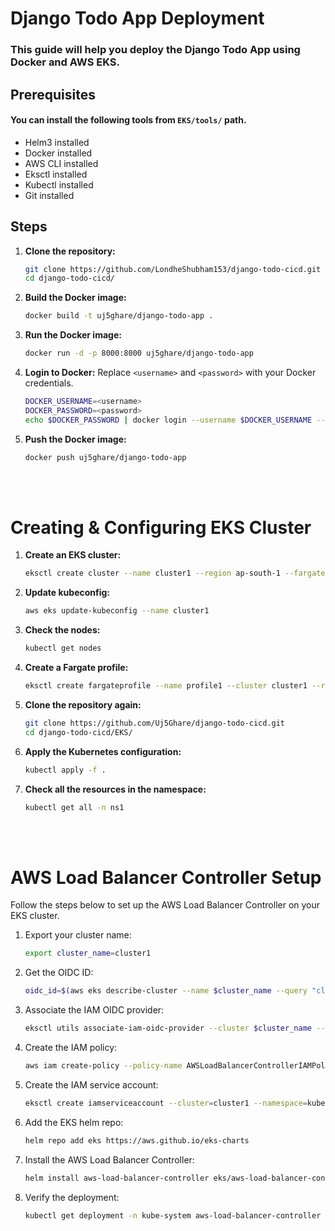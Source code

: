 # Django Todo App Deployment 

### This guide will help you deploy the Django Todo App using Docker and AWS EKS.

## Prerequisites

#### You can install the following tools from  `EKS/tools/` path.

- Helm3 installed 
- Docker installed
- AWS CLI installed
- Eksctl installed
- Kubectl installed
- Git installed

## Steps

1. **Clone the repository:**
    ```bash
    git clone https://github.com/LondheShubham153/django-todo-cicd.git  
    cd django-todo-cicd/
    ```

2. **Build the Docker image:**
    ```bash
    docker build -t uj5ghare/django-todo-app .
    ```

3. **Run the Docker image:**
    ```bash
    docker run -d -p 8000:8000 uj5ghare/django-todo-app
    ```

4. **Login to Docker:**
    Replace `<username>` and `<password>` with your Docker credentials.
    ```bash
    DOCKER_USERNAME=<username>
    DOCKER_PASSWORD=<password> 
    echo $DOCKER_PASSWORD | docker login --username $DOCKER_USERNAME --password-stdin
    ```

5. **Push the Docker image:**
    ```bash
    docker push uj5ghare/django-todo-app
    ```
<br><br>

# Creating & Configuring EKS Cluster

1. **Create an EKS cluster:**
    ```bash
    eksctl create cluster --name cluster1 --region ap-south-1 --fargate 
    ```

2. **Update kubeconfig:**
    ```bash
    aws eks update-kubeconfig --name cluster1 
    ```

3. **Check the nodes:**
    ```bash
    kubectl get nodes
    ```

4. **Create a Fargate profile:**
    ```bash
    eksctl create fargateprofile --name profile1 --cluster cluster1 --region ap-south-1 --namespace ns1
    ```

5. **Clone the repository again:**
    ```bash
    git clone https://github.com/Uj5Ghare/django-todo-cicd.git 
    cd django-todo-cicd/EKS/
    ```

6. **Apply the Kubernetes configuration:**
    ```bash
    kubectl apply -f . 
    ```

7. **Check all the resources in the namespace:**
    ```bash
    kubectl get all -n ns1
    ```
<br><br>


# AWS Load Balancer Controller Setup
Follow the steps below to set up the AWS Load Balancer Controller on your EKS cluster.

1. Export your cluster name:
    ```bash
    export cluster_name=cluster1
    ```

2. Get the OIDC ID:
    ```bash
    oidc_id=$(aws eks describe-cluster --name $cluster_name --query "cluster.identity.oidc.issuer" --output text | cut -d '/' -f 5)
    ```

3. Associate the IAM OIDC provider:
    ```bash
    eksctl utils associate-iam-oidc-provider --cluster $cluster_name --approve
    ```

4. Create the IAM policy:
    ```bash
    aws iam create-policy --policy-name AWSLoadBalancerControllerIAMPolicy --policy-document file://iam_policy.json
    ```

5. Create the IAM service account:
    ```bash
    eksctl create iamserviceaccount --cluster=cluster1 --namespace=kube-system --name=aws-load-balancer-controller --role-name AmazonEKSLoadBalancerControllerRole --attach-policy-arn=arn:aws:iam::<your-aws-account-id>:policy/AWSLoadBalancerControllerIAMPolicy --approve
    ```

6. Add the EKS helm repo:
    ```bash
    helm repo add eks https://aws.github.io/eks-charts
    ```

7. Install the AWS Load Balancer Controller:
    ```bash
    helm install aws-load-balancer-controller eks/aws-load-balancer-controller -n kube-system --set clusterName=cluster1 --set serviceAccount.create=false --set serviceAccount.name=aws-load-balancer-controller --set region=ap-south-1 --set vpcId=<your-vpc-id>
    ```

8. Verify the deployment:
    ```bash
    kubectl get deployment -n kube-system aws-load-balancer-controller
    ```
